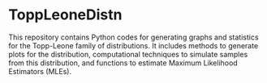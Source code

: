 # ToppLeoneDistn
This repository contains Python codes for generating graphs and statistics for the Topp-Leone family of distributions. It includes methods to generate plots for the distribution, computational techniques to simulate samples from this distribution, and functions to estimate Maximum Likelihood Estimators (MLEs).
